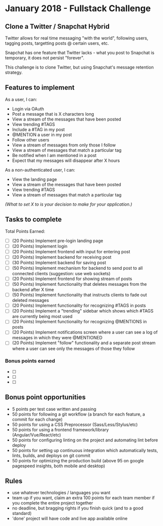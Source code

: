 # January 2018 - Fullstack Challenge

## Clone a Twitter / Snapchat Hybrid

Twitter allows for real time messaging "with the world", following users, tagging posts, targetting posts @ certain users, etc.

Snapchat has one feature that Twitter lacks - what you post to Snapchat is temporary, it does not persist "forever".

This challenge is to clone Twitter, but using Snapchat's message retention strategy.

## Features to implement

As a user, I can:

* Login via OAuth
* Post a message that is X characters long
* View a stream of the messages that have been posted
* View trending #TAGS
* Include a #TAG in my post
* @MENTION a user in my post
* Follow other users
* View a stream of messages from only those I follow
* View a stream of messages that match a particular tag
* Be notified when I am mentioned in a post
* Expect that my messages will disappear after X hours

As a non-authenticated user, I can:
* View the landing page
* View a stream of the messages that have been posted
* View trending #TAGS
* View a stream of messages that match a particular tag

_(What to set X to is your decision to make for your application.)_

## Tasks to complete

Total Points Earned:

* [ ]  (20 Points) Implement pre-login landing page
* [ ]  (20 Points) Implement login
* [ ]  (20 Points) Implement frontend with input for entering post
* [ ]  (20 Points) Implement backend for receiving post
* [ ]  (30 Points) Implement backend for saving post
* [ ]  (50 Points) Implement mechanism for backend to send post to all connected clients (suggestion: use web sockets)
* [ ]  (20 Points) Implement frontend for showing stream of posts
* [ ]  (50 Points) Implement functionality that deletes messages from the backend after X time
* [ ]  (50 Points) Implement functionality that instructs clients to fade out deleted messages
* [ ]  (20 Points) Implement functionality for recognizing #TAGS in posts
* [ ]  (20 Points) Implement a "trending" sidebar which shows which #TAGS are currently being most used
* [ ]  (20 Points) Implement functionality for recognizing @MENTIONS in posts
* [ ]  (20 Points) Implement notifications screen where a user can see a log of messages in which they were @MENTIONED
* [ ]  (20 Points) Implement "follow" functionality and a separate post stream where a user can see only the messages of those they follow

### Bonus points earned

* [ ]  
* [ ]  
* [ ]  

## Bonus point opportunities

* 5 points per test case written and passing
* 50 points for following a git workflow (a branch for each feature, a commit for each change)
* 50 points for using a CSS Preprocessor (Sass/Less/Stylus/etc)
* 50 points for using a frontend framework/library (Angular/Vue/React/etc)
* 50 points for configuring linting on the project and automating lint before deploy
* 50 points for setting up continuous integration which automatically tests, lints, builds, and deploys on git commit
* 50 points for optimizing the production build (above 95 on google pagespeed insights, both mobile and desktop)

## Rules

* use whatever technologies / languages you want
* team up if you want, claim an extra 100 points for each team member if you complete the entire project together
* no deadline, but bragging rights if you finish quick (and to a good standard)
* 'done' project will have code and live app available online
